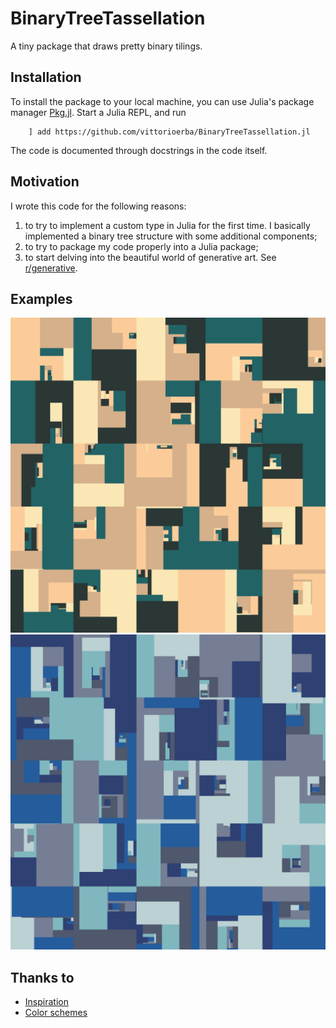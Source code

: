 # BinaryTreeTassellation

A tiny package that draws pretty binary tilings.

## Installation

To install the package to your local machine, you can use Julia's package manager [Pkg.jl](https://github.com/JuliaLang/Pkg.jl).
Start a Julia REPL, and run
``` 
    ] add https://github.com/vittorioerba/BinaryTreeTassellation.jl
```

The code is documented through docstrings in the code itself.

## Motivation

I wrote this code for the following reasons:
1) to try to implement a custom type in Julia for the first time. I basically implemented a binary tree structure with some additional components;
2) to try to package my code properly into a Julia package;
2) to start delving into the beautiful world of generative art. See [r/generative](https://reddit.com/r/generative).

## Examples

![Example 1](./examples/StampingItOut_5by5_n15.png)
![Example 2](./examples/QuietlyEnthusiastic_5by5_n15.png)

## Thanks to

- [Inspiration](https://generated.space/sketch/apparatus-3/)
- [Color schemes](https://www.schemecolor.com)
